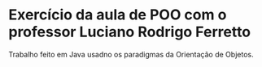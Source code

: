 <h1>Exercício da aula de POO com o professor Luciano Rodrigo Ferretto</h1>
<p>Trabalho feito em Java usadno os paradigmas da Orientação de Objetos.</p>
